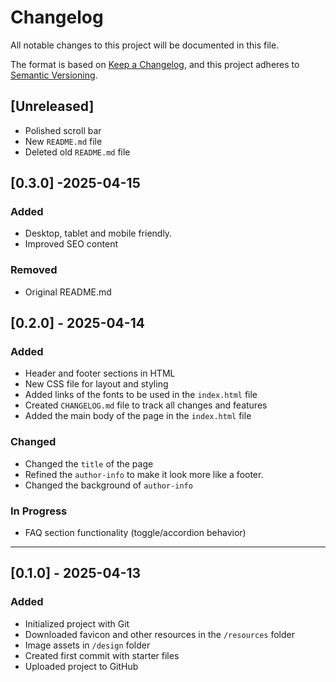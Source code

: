 # Changelog

All notable changes to this project will be documented in this file.

The format is based on [Keep a Changelog](https://keepachangelog.com/en/1.0.0/),
and this project adheres to [Semantic Versioning](https://semver.org/spec/v2.0.0.html).

## [Unreleased]
- Polished scroll bar
- New `README.md` file
- Deleted old `README.md` file

## [0.3.0] -2025-04-15
### Added
- Desktop, tablet and mobile friendly.
- Improved SEO content

### Removed
- Original README.md

## [0.2.0] - 2025-04-14
### Added
- Header and footer sections in HTML
- New CSS file for layout and styling
- Added links of the fonts to be used in the `index.html` file
- Created `CHANGELOG.md` file to track all changes and features
- Added the main body of the page in the `index.html` file

### Changed 
- Changed the `title` of the page
- Refined the `author-info` to make it look more like a footer.
- Changed the background of `author-info`

### In Progress
- FAQ section functionality (toggle/accordion behavior)

---

## [0.1.0] - 2025-04-13
### Added
- Initialized project with Git
- Downloaded favicon and other resources in the `/resources` folder
- Image assets in `/design` folder
- Created first commit with starter files
- Uploaded project to GitHub

